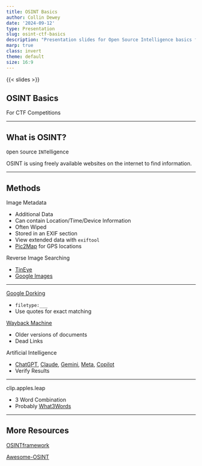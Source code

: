 ```yaml
---
title: OSINT Basics
author: Collin Dewey
date: '2024-09-12'
type: Presentation
slug: osint-ctf-basics
description: "Presentation slides for Open Source Intelligence basics for beginner level Capture The Flag style cybersecurity challenges."
marp: true
class: invert
theme: default
size: 16:9
---
```


{{< slides >}}

## OSINT Basics
<!-- _footer: By Collin Dewey-->

For CTF Competitions

---

## What is OSINT?


`O`pen `S`ource `INT`elligence

OSINT is using freely available websites on the internet to find information.

---

## Methods

Image Metadata
- Additional Data
- Can contain Location/Time/Device Information
- Often Wiped
- Stored in an EXIF section
- View extended data with `exiftool`
- [Pic2Map](https://www.pic2map.com/) for GPS locations

Reverse Image Searching
- [TinEye](https://tineye.com/)
- [Google Images](https://images.google.com/)

---

[Google Dorking](https://en.wikipedia.org/wiki/Google_hacking)
- `filetype:___`
- Use quotes for exact matching

[Wayback Machine](https://web.archive.org/)
- Older versions of documents
- Dead Links

Artificial Intelligence
- [ChatGPT](https://chatgpt.com/), [Claude](https://claude.ai/), [Gemini](https://gemini.google.com/), [Meta](https://www.meta.ai/), [Copilot](https://copilot.microsoft.com/)
- Verify Results

---

clip.apples.leap
- 3 Word Combination
- Probably [What3Words](https://what3words.com/)

---

## More Resources

[OSINTframework](https://osintframework.com/)

[Awesome-OSINT](https://github.com/jivoi/awesome-osint)